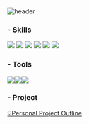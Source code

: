 ### 
![header](https://capsule-render.vercel.app/api?type=waving&color=gradient&height=200&section=footer&text=Data%20Analyst%20EYKIM&fontSize=80&&fontColor=222222)


### - Skills
<img src="https://img.shields.io/badge/MSSQL-CC2927?style=flat-square&logo=microsoftsqlserver&logoColor=white"> <img src="https://img.shields.io/badge/MySQL-4479A1?style=flat-square&logo=mysql&logoColor=white">      <img src="https://img.shields.io/badge/Python-F5CD0E?style=flat-square&logo=Python&logoColor=white"> <img src="https://img.shields.io/badge/R-276DC3?style=flat-square&logo=R&logoColor=white">  <img src="https://img.shields.io/badge/Tableau-E97627?style=flat-square&logo=tableau&logoColor=white"> <img src="https://img.shields.io/badge/QlikSense-009848?style=flat-square&logo=qlik&logoColor=white">

### - Tools
<img src="https://img.shields.io/badge/Github-181717?style=flat-square&logo=github&logoColor=white"><img src="https://img.shields.io/badge/Slack-4A154B?style=flat-square&logo=slack&logoColor=white"><img src="https://img.shields.io/badge/Notion-000000?style=flat-square&logo=notion&logoColor=white">

### - Project 
[💡Personal Project Outline](https://github.com/eunyeongkimm/personal_project/tree/main/)





<!--
**eunyeongkimm/eunyeongkimm** is a ✨ _special_ ✨ repository because its `README.md` (this file) appears on your GitHub profile.

Here are some ideas to get you started:

- 🔭 I’m currently working on ...
- 🌱 I’m currently learning ...
- 👯 I’m looking to collaborate on ...
- 🤔 I’m looking for help with ...
- 💬 Ask me about ...
- 📫 How to reach me: ...
- 😄 Pronouns: ...
- ⚡ Fun fact: ...
-->
